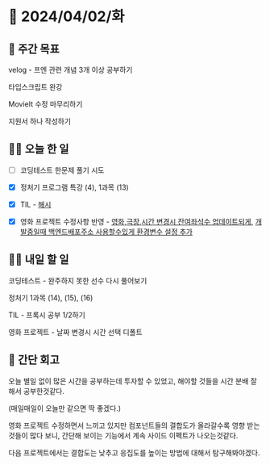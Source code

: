 # 📅 2024/04/02/화

## 🚀 주간 목표

velog - 프엔 관련 개념 3개 이상 공부하기

타입스크립트 완강

MovieIt 수정 마무리하기

지원서 하나 작성하기

## 💪🏻 오늘 한 일

- [ ] 코딩테스트 한문제 풀기 시도

- [x] 정처기 프로그램 특강 (4), 1과목 (13)

- [x] TIL - [해시](https://velog.io/@oaksusu/TIL-%ED%95%B4%EC%8B%9C)

- [x] 영화 프로젝트 수정사항 반영 - [영화,극장,시간 변경시 잔여좌석수 업데이트되게](https://github.com/frontend-study-project/movieIT_frontend/commit/9f4dea3282a3417c2f5c983c2705fb1a0c11fef4), [개발중일때 백엔드배포주소 사용할수있게 환경변수 설정 추가](https://github.com/frontend-study-project/movieIT_frontend/commit/df43e16543aa3897c611d8bc1e2ade3185b25886)


## 🫵🏻 내일 할 일

코딩테스트 - 완주하지 못한 선수 다시 풀어보기

정처기 1과목 (14), (15), (16)

TIL - 프록시 공부 1/2하기

영화 프로젝트 - 날짜 변경시 시간 선택 디폴트


## 👀 간단 회고
오늘 별일 없이 많은 시간을 공부하는데 투자할 수 있었고, 해야할 것들을 시간 분배 잘해서 공부한것같다. 

(매일매일이 오늘만 같으면 딱 좋겠다.)

영화 프로젝트 수정하면서 느끼고 있지만 컴포넌트들의 결합도가 올라갈수록 영향 받는 것들이 많다 보니, 간단해 보이는 기능에서 계속 사이드 이펙트가 나오는것같다.

다음 프로젝트에서는 결합도는 낮추고 응집도를 높이는 방법에 대해서 탐구해봐야겠다.